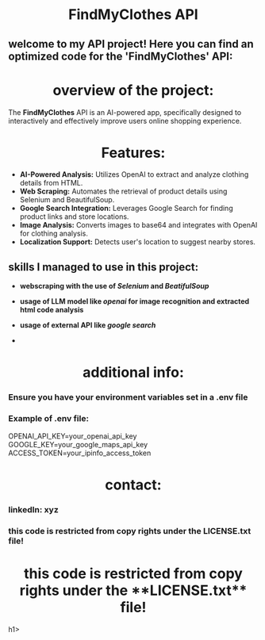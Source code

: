 <h1 align="center"><strong>FindMyClothes API</strong></h1>


## welcome to my API project! Here you can find an optimized code for the 'FindMyClothes' API:

<h1 align="center"><strong>overview of the project:</strong></h1>

The **FindMyClothes** API is an AI-powered app, specifically designed to interactively and effectively improve users online shopping experience.

<h1 align="center"><strong>Features:</strong></h1>

- **AI-Powered Analysis:** Utilizes OpenAI to extract and analyze clothing details from HTML.
- **Web Scraping:** Automates the retrieval of product details using Selenium and BeautifulSoup.
- **Google Search Integration:** Leverages Google Search for finding product links and store locations.
- **Image Analysis:** Converts images to base64 and integrates with OpenAI for clothing analysis.
- **Localization Support:** Detects user's location to suggest nearby stores.

## skills I managed to use in this project:
- **webscraping with the use of *Selenium* and *BeatifulSoup***
- **usage of LLM model like *openai* for image recognition and extracted html code analysis**
- **usage of external API like *google search***

- 
<h1 align="center"><strong>additional info:</strong></h1>

### Ensure you have your environment variables set in a **.env file**
### Example of **.env** file:
OPENAI_API_KEY=your_openai_api_key
GOOGLE_KEY=your_google_maps_api_key
ACCESS_TOKEN=your_ipinfo_access_token

<h1 align="center"><strong>contact:</strong></h1>

### linkedIn: **xyz**


### this code is restricted from copy rights under the **LICENSE.txt** file!
<h1 align="center"><strong>this code is restricted from copy rights under the **LICENSE.txt** file!</strong></h1>h1>
